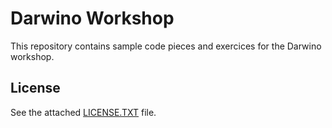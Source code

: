 # Darwino Workshop #

This repository contains sample code pieces and exercices for the Darwino workshop.

## License ##
See the attached [LICENSE.TXT](LICENSE.TXT) file.